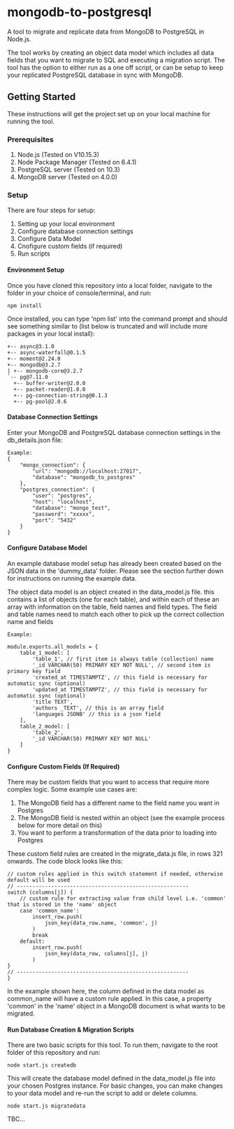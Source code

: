 # mongodb-to-postgresql
A tool to migrate and replicate data from MongoDB to PostgreSQL in Node.js. 

The tool works by creating an object data model which includes all data fields that you want to migrate to SQL and executing a migration script. The tool has the option to either run as a one off script, or can be setup to keep your replicated PostgreSQL database in sync with MongoDB. 

## Getting Started

These instructions will get the project set up on your local machine for running the tool.

### Prerequisites

1. Node.js (Tested on V10.15.3)
2. Node Package Manager (Tested on 6.4.1)
3. PostgreSQL server (Tested on 10.3)
4. MongoDB server (Tested on 4.0.0)

### Setup

There are four steps for setup:
1. Setting up your local environment
2. Configure database connection settings
3. Configure Data Model
4. Cnofigure custom fields (if required)
4. Run scripts

#### Environment Setup

Once you have cloned this repository into a local folder, navigate to the folder in your choice of console/terminal, and run:
```
npm install
```
Once installed, you can type 'npm list' into the command prompt and should see something similar to (list below is truncated and will include more packages in your local install):
```
+-- async@3.1.0
+-- async-waterfall@0.1.5
+-- moment@2.24.0
+-- mongodb@3.2.7
| +-- mongodb-core@3.2.7
`-- pg@7.11.0
  +-- buffer-writer@2.0.0
  +-- packet-reader@1.0.0
  +-- pg-connection-string@0.1.3
  +-- pg-pool@2.0.6
```

#### Database Connection Settings
Enter your MongoDB and PostgreSQL database connection settings in the db_details.json file:
```
Example:
{
    "mongo_connection": {
        "url": "mongodb://localhost:27017",
        "database": "mongodb_to_postgres"
    },
    "postgres_connection": {
        "user": "postgres",
        "host": "localhost",
        "database": "mongo_test",
        "password": "xxxxx",
        "port": "5432"
    }
}
```

#### Configure Database Model
An example database model setup has already been created based on the JSON data in the 'dummy_data' folder. Please see the section further down for instructions on running the example data.

The object data model is an object created in the data_model.js file. this contains a list of objects (one for each table), and within each of these an array with information on the table, field names and field types.
The field and table names need to match each other to pick up the correct collection name and fields

```
Example:

module.exports.all_models = {
    table_1_model: [
        'table_1', // first item is always table (collection) name
        '_id VARCHAR(50) PRIMARY KEY NOT NULL', // second item is primary key field
        'created_at TIMESTAMPTZ', // this field is necessary for automatic sync (optional)
        'updated_at TIMESTAMPTZ', // this field is necessary for automatic sync (optional)
        'title TEXT',
        'authors _TEXT', // this is an array field
        'languages JSONB' // this is a json field
    ],
    table_2_model: [
        'table_2',
        '_id VARCHAR(50) PRIMARY KEY NOT NULL'
    ]
}
```

#### Configure Custom Fields (If Required)
There may be custom fields that you want to access that require more complex logic. Some example use cases are:
1. The MongoDB field has a different name to the field name you want in Postgres
2. The MongoDB field is nested within an object (see the example process below for more detail on this)
3. You want to perform a transformation of the data prior to loading into Postgres

These custom field rules are created in the migrate_data.js file, in rows 321 onwards. The code block looks like this:
```
// custom rules applied in this switch statement if needed, otherwise default will be used
// -------------------------------------------------------
switch (columns[j]) {
    // custom rule for extracting value from child level i.e. 'common' that is stored in the 'name' object
    case 'common_name':
        insert_row.push(
            json_key(data_row.name, 'common', j)
        )
        break
    default:
        insert_row.push(
            json_key(data_row, columns[j], j)
        )
}
// -------------------------------------------------------
}
```
In the example shown here, the column defined in the data model as common_name will have a custom rule applied. 
In this case, a property 'common' in the 'name' object in a MongoDB document is what wants to be migrated.

#### Run Database Creation & Migration Scripts
There are two basic scripts for this tool. To run them, navigate to the root folder of this repository and run:
```
node start.js createdb
```
This will create the database model defined in the data_model.js file into your chosen Postgres instance.  For basic changes, you can make changes to your data model and re-run the script to add or delete columns. 
```
node start.js migratedata
```

TBC...